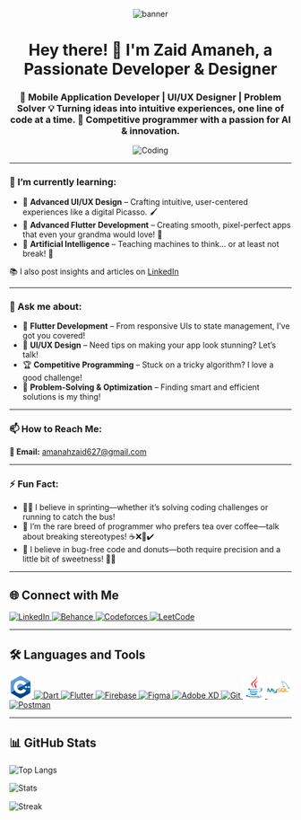 <p align="center">
  <img src="https://media3.giphy.com/media/v1.Y2lkPTc5MGI3NjExNnQ1N3M0cTR2MDAzZ2phdnQ3cTNzaHU2bmdvM29kdHlycmIycDNociZlcD12MV9pbnRlcm5hbF9naWZfYnlfaWQmY3Q9Zw/Npdl9kOaKFJHuRCBGx/giphy.gif" alt="banner" style="height: 200px; object-fit: cover;" />
</p>


<h1 align="center">Hey there! 👋 I'm Zaid Amaneh, a Passionate Developer & Designer</h1>
<h3 align="center">🚀 Mobile Application Developer | UI/UX Designer | Problem Solver 💡 Turning ideas into intuitive experiences, one line of code at a time. 🎯 Competitive programmer with a passion for AI & innovation.</h3>

<p align="center">
  <img alt="Coding" width="320" height="320" src="https://media3.giphy.com/media/v1.Y2lkPTc5MGI3NjExd3N4ZG41cWZkMTIwaGllczVpN3dmZjd4Mzc4OHg3bmc0NDdqNGxtNiZlcD12MV9pbnRlcm5hbF9naWZfYnlfaWQmY3Q9Zw/jBOOXxSJfG8kqMxT11/giphy.gif">
</p>


---

### 🌱 I’m currently learning:
- 🎨 **Advanced UI/UX Design** – Crafting intuitive, user-centered experiences like a digital Picasso. 🖌️  
- 📱 **Advanced Flutter Development** – Creating smooth, pixel-perfect apps that even your grandma would love! 🚀  
- 🧠 **Artificial Intelligence** – Teaching machines to think… or at least not break! 🤖  

📚 I also post insights and articles on [LinkedIn](https://www.linkedin.com/in/zaidamaneh)

---

### 💬 Ask me about:
- 📱 **Flutter Development** – From responsive UIs to state management, I’ve got you covered!  
- 🎨 **UI/UX Design** – Need tips on making your app look stunning? Let’s talk!  
- 🏆 **Competitive Programming** – Stuck on a tricky algorithm? I love a good challenge!  
- 🚀 **Problem-Solving & Optimization** – Finding smart and efficient solutions is my thing!  

---

### 📫 How to Reach Me:
**📧 Email:** [amanahzaid627@gmail.com](mailto:amanahzaid627@gmail.com)

---

### ⚡ Fun Fact:
- 🏃‍♂️ I believe in sprinting—whether it’s solving coding challenges or running to catch the bus!  
- 🍵 I’m the rare breed of programmer who prefers tea over coffee—talk about breaking stereotypes! ☕❌🍵✔️  
- 🍩 I believe in bug-free code and donuts—both require precision and a little bit of sweetness! 🍩🐞  

---

## 🌐 Connect with Me

<p align="left">
  <a href="https://linkedin.com/in/zaidamaneh" target="_blank">
    <img src="https://raw.githubusercontent.com/rahuldkjain/github-profile-readme-generator/master/src/images/icons/Social/linked-in-alt.svg" alt="LinkedIn" height="30" width="40" />
  </a>
  <a href="https://www.behance.net/zaidamaneh" target="_blank">
    <img src="https://raw.githubusercontent.com/rahuldkjain/github-profile-readme-generator/master/src/images/icons/Social/behance.svg" alt="Behance" height="30" width="40" />
  </a>
  <a href="https://codeforces.com/profile/zaid" target="_blank">
    <img src="https://raw.githubusercontent.com/rahuldkjain/github-profile-readme-generator/master/src/images/icons/Social/codeforces.svg" alt="Codeforces" height="30" width="40" />
  </a>
  <a href="https://www.leetcode.com/zaid_am" target="_blank">
    <img src="https://raw.githubusercontent.com/rahuldkjain/github-profile-readme-generator/master/src/images/icons/Social/leet-code.svg" alt="LeetCode" height="30" width="40" />
  </a>
</p>

---

## 🛠️ Languages and Tools

<p align="left">
  <a href="https://www.w3schools.com/cpp/" target="_blank" rel="noreferrer">
    <img src="https://raw.githubusercontent.com/devicons/devicon/master/icons/cplusplus/cplusplus-original.svg" alt="C++" width="40" height="40"/>
  </a>
  <a href="https://dart.dev" target="_blank" rel="noreferrer">
    <img src="https://www.vectorlogo.zone/logos/dartlang/dartlang-icon.svg" alt="Dart" width="40" height="40"/>
  </a>
  <a href="https://flutter.dev" target="_blank" rel="noreferrer">
    <img src="https://www.vectorlogo.zone/logos/flutterio/flutterio-icon.svg" alt="Flutter" width="40" height="40"/>
  </a>
  <a href="https://firebase.google.com/" target="_blank" rel="noreferrer">
    <img src="https://www.vectorlogo.zone/logos/firebase/firebase-icon.svg" alt="Firebase" width="40" height="40"/>
  </a>
  <a href="https://www.figma.com/" target="_blank" rel="noreferrer">
    <img src="https://www.vectorlogo.zone/logos/figma/figma-icon.svg" alt="Figma" width="40" height="40"/>
  </a>
  <a href="https://www.adobe.com/products/xd.html" target="_blank" rel="noreferrer">
    <img src="https://cdn.worldvectorlogo.com/logos/adobe-xd.svg" alt="Adobe XD" width="40" height="40"/>
  </a>
  <a href="https://git-scm.com/" target="_blank" rel="noreferrer">
    <img src="https://www.vectorlogo.zone/logos/git-scm/git-scm-icon.svg" alt="Git" width="40" height="40"/>
  </a>
  <a href="https://www.java.com" target="_blank" rel="noreferrer">
    <img src="https://raw.githubusercontent.com/devicons/devicon/master/icons/java/java-original.svg" alt="Java" width="40" height="40"/>
  </a>
  <a href="https://www.mysql.com/" target="_blank" rel="noreferrer">
    <img src="https://raw.githubusercontent.com/devicons/devicon/master/icons/mysql/mysql-original-wordmark.svg" alt="MySQL" width="40" height="40"/>
  </a>
  <a href="https://postman.com" target="_blank" rel="noreferrer">
    <img src="https://www.vectorlogo.zone/logos/getpostman/getpostman-icon.svg" alt="Postman" width="40" height="40"/>
  </a>
</p>

---

## 📊 GitHub Stats

<p align="left">
  <img align="center" src="https://github-readme-stats.vercel.app/api/top-langs?username=zaid-amaneh&show_icons=true&locale=en&layout=compact" alt="Top Langs" />
</p>
<p align="left">
  <img align="center" src="https://github-readme-stats.vercel.app/api?username=zaid-amaneh&show_icons=true&locale=en" alt="Stats" />
</p>
<p align="left">
  <img align="center" src="https://github-readme-streak-stats.herokuapp.com/?user=zaid-amaneh" alt="Streak" />
</p>
